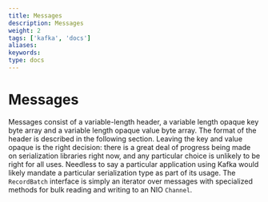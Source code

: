 ```yaml
---
title: Messages
description: Messages
weight: 2
tags: ['kafka', 'docs']
aliases: 
keywords: 
type: docs
---
```


# Messages

Messages consist of a variable-length header, a variable length opaque key byte array and a variable length opaque value byte array. The format of the header is described in the following section. Leaving the key and value opaque is the right decision: there is a great deal of progress being made on serialization libraries right now, and any particular choice is unlikely to be right for all uses. Needless to say a particular application using Kafka would likely mandate a particular serialization type as part of its usage. The `RecordBatch` interface is simply an iterator over messages with specialized methods for bulk reading and writing to an NIO `Channel`.
